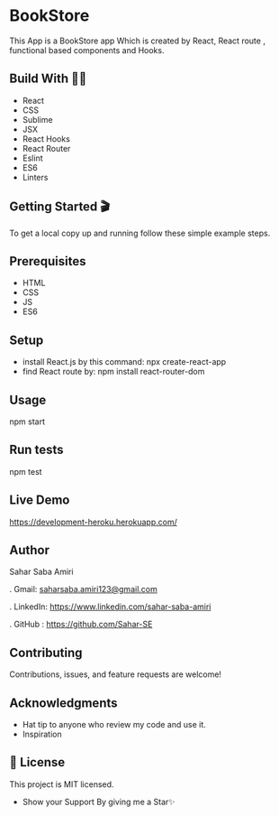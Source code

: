 # BookStore
This App is a BookStore app Which is created by React, React route , functional based components and Hooks.

## Build With 👩‍🔧
- React
- CSS
- Sublime
- JSX
- React Hooks
- React Router
- Eslint
- ES6
- Linters

## Getting Started 🎬

To get a local copy up and running follow these simple example steps.

## Prerequisites
- HTML
- CSS
- JS
- ES6
## Setup
- install React.js by this command: npx create-react-app <app name> 
- find React route by: npm install react-router-dom
## Usage
  npm start
## Run tests
  npm test
## Live Demo
https://development-heroku.herokuapp.com/


## Author
Sahar Saba Amiri

. Gmail: saharsaba.amiri123@gmail.com

. LinkedIn: https://www.linkedin.com/sahar-saba-amiri

. GitHub : https://github.com/Sahar-SE

## Contributing
Contributions, issues, and feature requests are welcome!

## Acknowledgments
- Hat tip to anyone who review my code and use it.
- Inspiration

## 📝 License
This project is MIT licensed.

- Show your Support By giving me a Star✨
